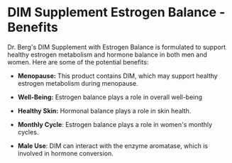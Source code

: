 # DIM Supplement Estrogen Balance - Benefits

Dr. Berg's DIM Supplement with Estrogen Balance is formulated to support healthy estrogen metabolism and hormone balance in both men and women. Here are some of the potential benefits:  

- **Menopause:** This product contains DIM, which may support healthy estrogen metabolism during menopause.    

- **Well-Being:** Estrogen balance plays a role in overall well-being 

- **Healthy Skin:** Hormonal balance plays a role in skin health. 

- **Monthly Cycle**: Estrogen balance plays a role in women's monthly cycles. 

- **Male Use**: DIM can interact with the enzyme aromatase, which is involved in hormone conversion.